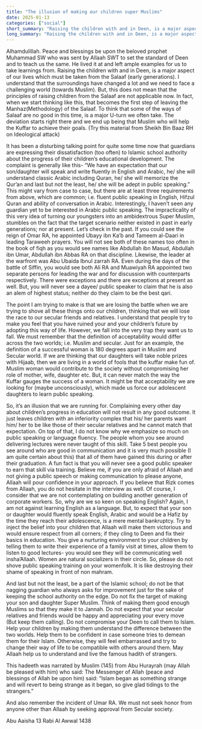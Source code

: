 ```yaml
---
title: "The illusion of making our children super Muslims"
date: 2025-01-13
categories: ["social"]
short_summary: "Raising the children with and in Deen, is a major aspect of our lives"
long_summary: "Raising the children with and in Deen, is a major aspect of our lives which must be taken from the Salaaf (early generations). I understand that the surroundings have changed a lot and we need to face a challenging world (towards Muslim)."
---
```


Alhamdulillah. Peace and blessings be upon the beloved prophet Muhammad SW who was sent by Allaah SWT to set the standard of Deen and to teach us the same. He lived it at and left ample examples for us to take learnings from. Raising the children with and in Deen, is a major aspect of our lives which must be taken from the Salaaf (early generations). I understand that the surroundings have changed a lot and we need to face a challenging world (towards Muslim). But, this does not mean that the principles of raising children from the Salaaf are not applicable now. In fact, when we start thinking like this, that becomes the first step of leaving the Manhaz(Methodology) of the Salaaf. To think that some of the ways of Salaaf are no good in this time, is a major U-turn we often take. The deviation starts right there and we end up being that Muslim who will help the Kuffar to achieve their goals. (Try this material from Sheikh Bin Baaz RH on Ideological attack)

It has been a disturbing talking point for quite some time now that guardians are expressing their dissatisfaction (too often) to Islamic school authority about the progress of their children’s educational development. The complaint is generally like this- “We have an expectation that our son/daughter will speak and write fluently in English and Arabic, he/ she will understand classic Arabic including Quran, he/ she will memorize the Qur’an and last but not the least, he/ she will be adept in public speaking.” This might vary from case to case, but there are at least three requirements from above, which are common; i.e. fluent public speaking in English, Hifzul Quran and ability of conversation in Arabic. Interestingly, I haven’t seen any guardian yet to be interested in Arabic public speaking. The impracticality of this very idea of turning our youngsters into an ambidextrous Super Muslim, stumbles on the fact that the target scenario neither existed in past in early generations; nor at present. Let’s check in the past. If you could see the reign of Omar RA, he appointed Ubayy ibn Ka’b and Tameem al-Daari in leading Taraweeh prayers. You will not see both of these names too often in the book of fiqh as you would see names like Abdullah ibn Masud, Abdullah ibn Umar, Abdullah ibn Abbas RA on that discipline. Likewise, the leader at the warfront was Abu Ubaida Ibnul zarrah RA. Even during the days of the battle of Siffin, you would see both Ali RA and Muawiyah RA appointed two separate persons for leading the war and for discussion with counterparts respectively. There were exceptions and there are exceptions at present as well. But, you will never see a dayee/ public speaker to claim that he is also an alem of highest status; neither do they claim to be the best qari.

The point I am trying to make is that we are losing the battle when we are trying to shove all these things onto our children, thinking that we will lose the race to our secular friends and relatives. I understand that people try to make you feel that you have ruined your and your children’s future by adopting this way of life. However, we fall into the very trap they want us to fall. We must remember that the definition of acceptability would differ across the two worlds; i.e. Muslim and secular. Just for an example, the definition of a successful woman is 180 degrees apart in Muslim and Secular world. If we are thinking that our daughters will take noble prizes with Hijaab, then we are living in a world of fools that the kuffar make fun of. Muslim woman would contribute to the society without compromising her role of mother, wife, daughter etc. But, it can never match the way the Kuffar gauges the success of a woman. It might be that acceptability we are looking for (maybe unconsciously), which made us force our adolescent daughters to learn public speaking.

So, it’s an illusion that we are running for. Complaining every other day about children’s progress in education will not result in any good outcome. It just leaves children with an inferiority complex that his/ her parents want him/ her to be like those of their secular relatives and he cannot match that expectation.  On top of that, I do not know why we emphasize so much on public speaking or language fluency.  The people whom you see around delivering lectures were never taught of this skill.  Take 5 best people you see around who are good in communication and it is very much possible (I am quite certain about this) that all of them have gained this during or after their graduation. A fun fact is that you will never see a good public speaker to earn that skill via training. Believe me, if you are only afraid of Allaah and not giving a public speech or making communication to please anyone, Allaah will pour confidence in your approach. If you believe that Rizk comes from Allaah, you do not hesitate in the interview as well. Of course, I consider that we are not contemplating on building another generation of corporate workers. So, why are we so keen on speaking English? Again, I am not against learning English as a language. But, to expect that your son or daughter would fluently speak English, Arabic and would be a Hafiz by the time they reach their adolescence, is a mere mental bankruptcy. Try to inject the belief into your children that Allaah will make them victorious and would ensure respect from all corners; if they cling to Deen and fix their basics in education.  You give a nurturing environment to your children by telling them to write their experience of a family visit at times, allow them to listen to good lectures- you would see they will be communicating well insha’Allaah. Women are natural socializers in their circle. So, please do not shove public speaking training on your womenfolk. It is like destroying their shame of speaking in front of non mahram.

And last but not the least, be a part of the Islamic school; do not be that nagging guardian who always asks for improvement just for the sake of keeping the school authority on the edge. Do not fix the target of making your son and daughter Super Muslim. Think of making them good enough Muslims so that they make it to Jannah. Do not expect that your secular relatives and friends would be happy and appreciating your every move (But keep them calling). Do not compromise your Deen to call them to Islam. Help your children by making them understand the difference between the two worlds. Help them to be confident in case someone tries to demean them for their Islam. Otherwise, they will feel embarrassed and try to change their way of life to be compatible with others around them. May Allaah help us to understand and live the famous hadith of strangers.

This hadeeth was narrated by Muslim (145) from Abu Hurayrah (may Allah be pleased with him) who said: The Messenger of Allah (peace and blessings of Allah be upon him) said: “Islam began as something strange and will revert to being strange as it began, so give glad tidings to the strangers.”

And also remember the incident of Umar RA. We must not seek honor from anyone other than Allaah by seeking approval from Secular society.

Abu Aaisha
13 Rabi Al Awwal 1438
